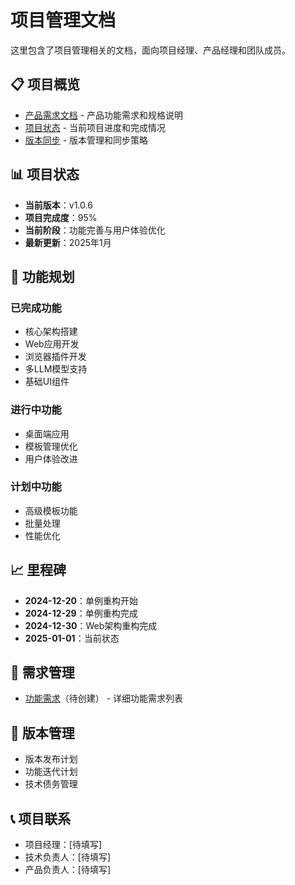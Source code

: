 # 项目管理文档

这里包含了项目管理相关的文档，面向项目经理、产品经理和团队成员。

## 📋 项目概览

- [产品需求文档](./prd.md) - 产品功能需求和规格说明
- [项目状态](./project-status.md) - 当前项目进度和完成情况
- [版本同步](./version-sync.md) - 版本管理和同步策略

## 📊 项目状态

- **当前版本**：v1.0.6
- **项目完成度**：95%
- **当前阶段**：功能完善与用户体验优化
- **最新更新**：2025年1月

## 🎯 功能规划

### 已完成功能
- 核心架构搭建
- Web应用开发
- 浏览器插件开发
- 多LLM模型支持
- 基础UI组件

### 进行中功能
- 桌面端应用
- 模板管理优化
- 用户体验改进

### 计划中功能
- 高级模板功能
- 批量处理
- 性能优化

## 📈 里程碑

- **2024-12-20**：单例重构开始
- **2024-12-29**：单例重构完成
- **2024-12-30**：Web架构重构完成
- **2025-01-01**：当前状态

## 📝 需求管理

- [功能需求](./requirements/feature-requirements.md)（待创建） - 详细功能需求列表

## 🔄 版本管理

- 版本发布计划
- 功能迭代计划
- 技术债务管理

## 📞 项目联系

- 项目经理：[待填写]
- 技术负责人：[待填写]
- 产品负责人：[待填写]
